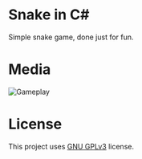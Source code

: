 # Snake in C#
Simple snake game, done just for fun.

# Media
![Gameplay](https://i.imgur.com/TnhK0mh.gif)

# License
This project uses [GNU GPLv3](https://github.com/Ynfuien/snake-csharp/blob/main/LICENSE) license.